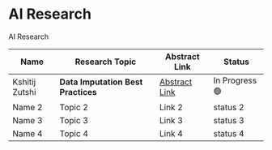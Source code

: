 # AI Research
AI Research

| Name           | Research Topic                 | Abstract Link | Status |
|----------------|--------------------------------|---------------|--------|
|Kshitij Zutshi | **Data Imputation Best Practices** |[Abstract Link](https://github.com/aiskunks/AI_Research/tree/main/data-imputation-best-practices)| In Progress 🟢  |
|  Name 2              |   Topic 2                             |    Link 2           |  status 2      |
|   Name 3             |   Topic 3                             |    Link 3           |  status 3      |
|    Name 4            |    Topic 4                            |    Link 4           |  status 4      |


